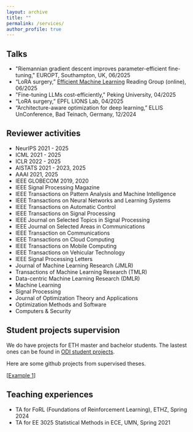 ```yaml
---
layout: archive
title: ""
permalink: /services/
author_profile: true
---
```


Talks
---

- "Riemannian gradient descent improves parameter-efficient fine-tuning," EUROPT, Southampton, UK, 06/2025
- “LoRA surgery,” [Efficient Machine Learning](https://sites.google.com/view/efficientml) Reading Group (online), 06/2025
- "Fine-tuning LLMs cost-efficiently," Peking University, 04/2025
- “LoRA surgery,” EPFL LIONS Lab, 04/2025
- “Architecture-aware optimization for deep learning,” ELLIS UnConference, Bad Teinach, Germany, 12/2024



Reviewer activities
----
- NeurIPS 2021 - 2025
- ICML 2021 - 2025
- ICLR 2022 - 2025
- AISTATS 2021 - 2023, 2025
- AAAI 2021, 2025
- IEEE GLOBECOM 2019, 2020
- IEEE Signal Processing Magazine
- IEEE Transactions on Pattern Analysis and Machine Intelligence
- IEEE Transactions on Neural Networks and Learning Systems
- IEEE Transactions on Automatic Control
- IEEE Transactions on Signal Processing
- IEEE Journal on Selected Topics in Signal Processing
- IEEE Journal on Selected Areas in Communications
- IEEE Transaction on Communications 
- IEEE Transactions on Cloud Computing
- IEEE Transactions on Mobile Computing
- IEEE Transactions on Vehicular Technology
- IEEE Signal Processing Letters
- Journal of Machine Learning Research (JMLR)
- Transactions of Machine Learning Research (TMLR)
- Data-centric Machine Learning Research (DMLR)
- Machine Learning
- Signal Processing
- Journal of Optimization Theory and Applications
- Optimization Methods and Software
- Computers & Security



Student projects supervision
----
We do have projects for ETH master and bachelor students. The lastest ones can be found in [ODI student projects](https://odi.inf.ethz.ch/ThesisProjects).

Here are some github projects from supervised theses. 

[[Example 1](https://github.com/lk-eg/Computationally-Efficient-SAM)]



Teaching experiences 
----
- TA for FoRL (Foundations of Reinforcement Learning), ETHZ, Spring 2024
- TA for EE 3025 Statistical Methods in ECE, UMN, Spring 2021

